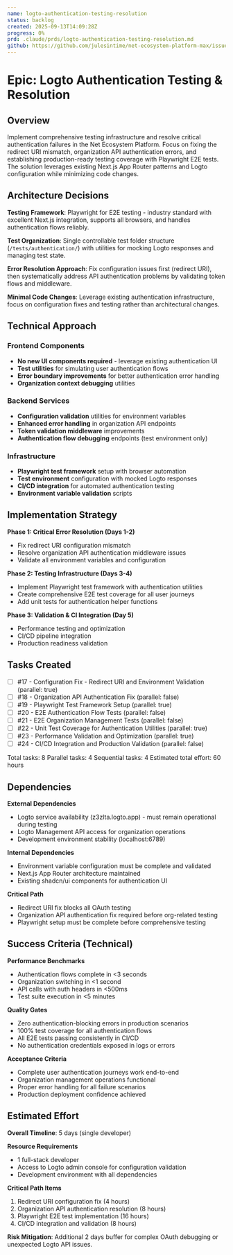 ```yaml
---
name: logto-authentication-testing-resolution
status: backlog
created: 2025-09-13T14:09:28Z
progress: 0%
prd: .claude/prds/logto-authentication-testing-resolution.md
github: https://github.com/julesintime/net-ecosystem-platform-max/issues/16
---
```


# Epic: Logto Authentication Testing & Resolution

## Overview

Implement comprehensive testing infrastructure and resolve critical authentication failures in the Net Ecosystem Platform. Focus on fixing the redirect URI mismatch, organization API authentication errors, and establishing production-ready testing coverage with Playwright E2E tests. The solution leverages existing Next.js App Router patterns and Logto configuration while minimizing code changes.

## Architecture Decisions

**Testing Framework**: Playwright for E2E testing - industry standard with excellent Next.js integration, supports all browsers, and handles authentication flows reliably.

**Test Organization**: Single controllable test folder structure (`/tests/authentication/`) with utilities for mocking Logto responses and managing test state.

**Error Resolution Approach**: Fix configuration issues first (redirect URI), then systematically address API authentication problems by validating token flows and middleware.

**Minimal Code Changes**: Leverage existing authentication infrastructure, focus on configuration fixes and testing rather than architectural changes.

## Technical Approach

### Frontend Components
- **No new UI components required** - leverage existing authentication UI
- **Test utilities** for simulating user authentication flows
- **Error boundary improvements** for better authentication error handling
- **Organization context debugging** utilities

### Backend Services
- **Configuration validation** utilities for environment variables
- **Enhanced error handling** in organization API endpoints  
- **Token validation middleware** improvements
- **Authentication flow debugging** endpoints (test environment only)

### Infrastructure  
- **Playwright test framework** setup with browser automation
- **Test environment** configuration with mocked Logto responses
- **CI/CD integration** for automated authentication testing
- **Environment variable validation** scripts

## Implementation Strategy

**Phase 1: Critical Error Resolution (Days 1-2)**
- Fix redirect URI configuration mismatch 
- Resolve organization API authentication middleware issues
- Validate all environment variables and configuration

**Phase 2: Testing Infrastructure (Days 3-4)**
- Implement Playwright test framework with authentication utilities
- Create comprehensive E2E test coverage for all user journeys
- Add unit tests for authentication helper functions

**Phase 3: Validation & CI Integration (Day 5)**
- Performance testing and optimization
- CI/CD pipeline integration
- Production readiness validation

## Tasks Created
- [ ] #17 - Configuration Fix - Redirect URI and Environment Validation (parallel: true)
- [ ] #18 - Organization API Authentication Fix (parallel: false)
- [ ] #19 - Playwright Test Framework Setup (parallel: true)
- [ ] #20 - E2E Authentication Flow Tests (parallel: false)
- [ ] #21 - E2E Organization Management Tests (parallel: false)
- [ ] #22 - Unit Test Coverage for Authentication Utilities (parallel: true)
- [ ] #23 - Performance Validation and Optimization (parallel: true)
- [ ] #24 - CI/CD Integration and Production Validation (parallel: false)

Total tasks: 8
Parallel tasks: 4
Sequential tasks: 4
Estimated total effort: 60 hours

## Dependencies

**External Dependencies**
- Logto service availability (z3zlta.logto.app) - must remain operational during testing
- Logto Management API access for organization operations
- Development environment stability (localhost:6789)

**Internal Dependencies**  
- Environment variable configuration must be complete and validated
- Next.js App Router architecture maintained
- Existing shadcn/ui components for authentication UI

**Critical Path**
- Redirect URI fix blocks all OAuth testing
- Organization API authentication fix required before org-related testing
- Playwright setup must be complete before comprehensive testing

## Success Criteria (Technical)

**Performance Benchmarks**
- Authentication flows complete in <3 seconds
- Organization switching in <1 second  
- API calls with auth headers in <500ms
- Test suite execution in <5 minutes

**Quality Gates** 
- Zero authentication-blocking errors in production scenarios
- 100% test coverage for all authentication flows
- All E2E tests passing consistently in CI/CD
- No authentication credentials exposed in logs or errors

**Acceptance Criteria**
- Complete user authentication journeys work end-to-end
- Organization management operations functional
- Proper error handling for all failure scenarios
- Production deployment confidence achieved

## Estimated Effort

**Overall Timeline**: 5 days (single developer)

**Resource Requirements**
- 1 full-stack developer
- Access to Logto admin console for configuration validation
- Development environment with all dependencies

**Critical Path Items**
1. Redirect URI configuration fix (4 hours)
2. Organization API authentication resolution (8 hours)  
3. Playwright E2E test implementation (16 hours)
4. CI/CD integration and validation (8 hours)

**Risk Mitigation**: Additional 2 days buffer for complex OAuth debugging or unexpected Logto API issues.